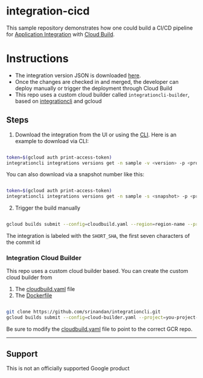 # integration-cicd

This sample repository demonstrates how one could build a CI/CD pipeline for [Application Integration](https://cloud.google.com/application-integration/docs/overview) with [Cloud Build](https://cloud.google.com/build/docs).

# Instructions

* The integration version JSON is downloaded [here](./src/sample.json). 
* Once the changes are checked in and merged, the developer can deploy manually or trigger the deployment through Cloud Build
* This repo uses a custom cloud builder called `integrationcli-builder`, based on [integrationcli](https://github.com/srinandan/integrationcli) and gcloud


## Steps

1. Download the integration from the UI or using the [CLI](https://github.com/srinandan/integrationcli/blob/main/docs/integrationcli_integrations_versions_get.md). Here is an example to download via CLI:

```sh

token=$(gcloud auth print-access-token)
integrationcli integrations versions get -n sample -v <version> -p <project-id> -r <region-name> -t $token > ./src/sample.json
```

You can also download via a snapshot number like this:

```sh

token=$(gcloud auth print-access-token)
integrationcli integrations versions get -n sample -s <snapshot> -p <project-id> -r <region-name> -t $token > ./src/sample.json
```

2. Trigger the build manually

```sh

gcloud builds submit --config=cloudbuild.yaml --region=region-name --project=project-name
```

The integration is labeled with the `SHORT_SHA`, the first seven characters of the commit id

### Integration Cloud Builder

This repo uses a custom cloud builder based. You can create the custom cloud builder from

1. The [cloudbuild.yaml](https://github.com/srinandan/integrationcli/blob/main/cloud-builder.yaml) file
2. The [Dockerfile](https://github.com/srinandan/integrationcli/blob/main/Dockerfile.builder)

```sh

git clone https://github.com/srinandan/integrationcli.git
gcloud builds submit --config=cloud-builder.yaml --project=you-project-name
```

Be sure to modify the [cloudbuild.yaml](./cloudbuild.yaml) file to point to the correct GCR repo.

___

## Support

This is not an officially supported Google product
